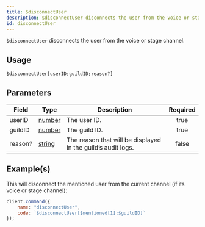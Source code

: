 ```yaml
---
title: $disconnectUser
description: $disconnectUser disconnects the user from the voice or stage channel.
id: disconnectUser
---
```


`$disconnectUser` disconnects the user from the voice or stage channel.

## Usage

```aoi
$disconnectUser[userID;guildID;reason?]
```

## Parameters

| Field   | Type                                                                                              | Description                                                  | Required |
| ------- | ------------------------------------------------------------------------------------------------- | ------------------------------------------------------------ | :------: |
| userID  | [number](https://developer.mozilla.org/en-US/docs/Web/JavaScript/Reference/Global_Objects/Number) | The user ID.                                                 |   true   |
| guildID | [number](https://developer.mozilla.org/en-US/docs/Web/JavaScript/Reference/Global_Objects/Number) | The guild ID.                                                |   true   |
| reason? | [string](https://developer.mozilla.org/en-US/docs/Web/JavaScript/Reference/Global_Objects/String) | The reason that will be displayed in the guild’s audit logs. |  false   |

## Example(s)

This will disconnect the mentioned user from the current channel (if its voice or stage channel):

```js
client.command({
    name: "disconnectUser",
    code: `$disconnectUser[$mentioned[1];$guildID]`
});
```
